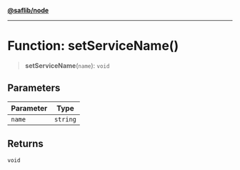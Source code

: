 [**@saflib/node**](../index.md)

***

# Function: setServiceName()

> **setServiceName**(`name`): `void`

## Parameters

| Parameter | Type |
| ------ | ------ |
| `name` | `string` |

## Returns

`void`
